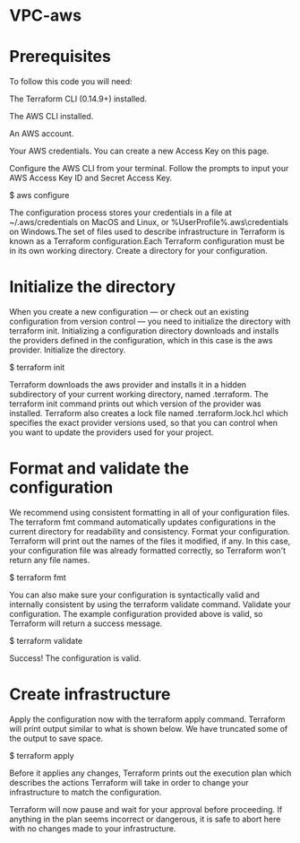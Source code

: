 # VPC-aws

# Prerequisites

To follow this code you will need:

The Terraform CLI (0.14.9+) installed.

The AWS CLI installed.

An AWS account.

Your AWS credentials. You can create a new Access Key on this page.

Configure the AWS CLI from your terminal. Follow the prompts to input your AWS Access Key ID and Secret Access Key.

$ aws configure

The configuration process stores your credentials in a file at ~/.aws/credentials on MacOS and Linux, or %UserProfile%\.aws\credentials on Windows.The set of files used to describe infrastructure in Terraform is known as a Terraform configuration.Each Terraform configuration must be in its own working directory. Create a directory for your configuration.

# Initialize the directory
When you create a new configuration — or check out an existing configuration from version control — you need to initialize the directory with terraform init.
Initializing a configuration directory downloads and installs the providers defined in the configuration, which in this case is the aws provider.
Initialize the directory.

$ terraform init

Terraform downloads the aws provider and installs it in a hidden subdirectory of your current working directory, named .terraform. The terraform init command prints out which version of the provider was installed. Terraform also creates a lock file named .terraform.lock.hcl which specifies the exact provider versions used, so that you can control when you want to update the providers used for your project.


# Format and validate the configuration
We recommend using consistent formatting in all of your configuration files. The terraform fmt command automatically updates configurations in the current directory for readability and consistency.
Format your configuration. Terraform will print out the names of the files it modified, if any. In this case, your configuration file was already formatted correctly, so Terraform won't return any file names.

$ terraform fmt

You can also make sure your configuration is syntactically valid and internally consistent by using the terraform validate command.
Validate your configuration. The example configuration provided above is valid, so Terraform will return a success message.

$ terraform validate

Success! The configuration is valid.

# Create infrastructure

Apply the configuration now with the terraform apply command. Terraform will print output similar to what is shown below. We have truncated some of the output to save space.

$ terraform apply


Before it applies any changes, Terraform prints out the execution plan which describes the actions Terraform will take in order to change your infrastructure to match the configuration.

Terraform will now pause and wait for your approval before proceeding. If anything in the plan seems incorrect or dangerous, it is safe to abort here with no changes made to your infrastructure.
